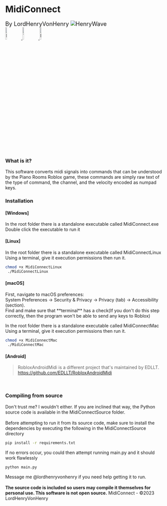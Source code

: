 <h1>
MidiConnect
</h1>
<font size=4">
By LordHenryVonHenry <img src="https://cdn.discordapp.com/emojis/904830318509424702.gif" alt="HenryWave">
</font>

<div id="badges">
  <a href="https://www.roblox.com/users/16129523/profile">
    <img src="https://i.imgur.com/djS4d4s.png" width="10%" alt="Roblox Badge"/>
  </a>
  <a href="https://www.youtube.com/channel/UCGQW2KuCXI6Mn8OvqegtGfQ">
    <img src="https://i.imgur.com/1d0rFXB.png" width="10%" alt="Youtube Badge"/>
  </a>
    <a href="https://discord.com/invite/FcNp9KW">
    <img src="https://i.imgur.com/zaiYuXt.png" width="10%" alt="Discord Badge"/>
  </a>
</div>

<h3>
What is it?
</h3>
This software converts midi signals into commands that can be understood by the Piano Rooms Roblox game, these commands are simply raw text of the type of command, the channel, and the velocity encoded as numpad keys.
<h3>
Installation
</h3>
<h4>
[Windows]<br>
</h4>
In the root folder there is a standalone executable called MidiConnect.exe
<br>
Double click the executable to run it
<br>
<h4>
[Linux]<br>
</h4>
In the root folder there is a standalone executable called MidiConnectLinux<br>
Using a terminal, give it execution permissions then run it.

```bash
chmod +x MidiConnectLinux
 ./MidiConnectLinux
```
<h4>
[macOS]<br>
</h4>
First, navigate to macOS preferences:<br>
System Preferences -> Security & Privacy -> Privacy (tab) -> Accessibility (section).
<br>
Find and make sure that **terminal** has a check(If you don't do this step correctly, then the program won't be able to send any keys to Roblox)

In the root folder there is a standalone executable called MidiConnectMac<br>
Using a terminal, give it execution permissions then run it.
```bash
chmod +x MidiConnectMac
 ./MidiConnectMac
```

#### [Android]
> RobloxAndroidMidi is a different project that's maintained by EDLLT.
https://github.com/EDLLT/RobloxAndroidMidi

<br>
<h3>
Compiling from source
</h3>
Don't trust me? I wouldn't either. If you are inclined that way, the Python source code is available in the MidiConnectSource folder. 
<br><br>
Before attempting to run it from its source code, make sure to install the dependencies by executing the
following in the MidiConnectSource directory

```bash
pip install -r requirements.txt
```

If no errors occur, you could then attempt running main.py and it should work flawlessly
```bash
python main.py
```

Message me @lordhenryvonhenry if you need help getting it to run.
<br><br>
<b>The source code is included so users may compile it themselves for personal use. This software is not open source.</b>
MidiConnect - ©2023 LordHenryVonHenry



